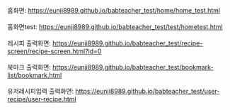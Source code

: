 홈화면: 
https://eunji8989.github.io/babteacher_test/home/home_test.html
<br><br>
홈화면test: 
https://eunji8989.github.io/babteacher_test/test/hometest.html
<br><br>
레시피 출력화면: 
https://eunji8989.github.io/babteacher_test/recipe-screen/recipe-screen.html?id=0
<br><br>
북마크 출력화면: 
https://eunji8989.github.io/babteacher_test/bookmark-list/bookmark.html
<br><br>
유저레시피입력 출력화면: 
https://eunji8989.github.io/babteacher_test/user-recipe/user-recipe.html
<br><br>
